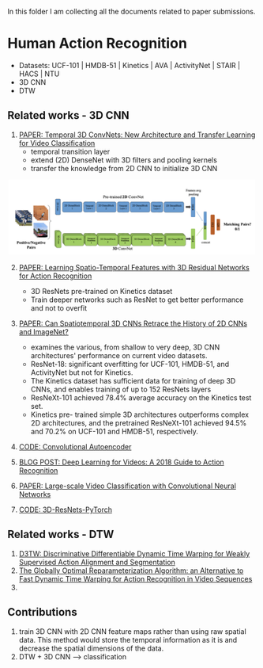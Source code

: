 In this folder I am collecting all the documents related to paper submissions.

# Human Action Recognition

- Datasets: UCF-101 | HMDB-51 | Kinetics | AVA | ActivityNet | STAIR | HACS | NTU
- 3D CNN
- DTW

## Related works - 3D CNN
1. [PAPER: Temporal 3D ConvNets: New Architecture and Transfer Learning for Video Classification](https://arxiv.org/pdf/1711.08200.pdf)
      - temporal transition layer
      - extend (2D) DenseNet with 3D filters and pooling kernels
      - transfer the knowledge from 2D CNN to initialize 3D CNN

<p align="center"> <img src="https://github.com/alisher-ai/phd-studies/blob/main/figures/temporal-3d-convnets.png" width="500" /> </p>
  
2.  [PAPER: Learning Spatio-Temporal Features with 3D Residual Networks for Action Recognition](https://arxiv.org/pdf/1708.07632.pdf)
      - 3D ResNets pre-trained on Kinetics dataset
      - Train deeper networks such as ResNet to get better performance and not to overfit 
3.  [PAPER: Can Spatiotemporal 3D CNNs Retrace the History of 2D CNNs and ImageNet?](https://arxiv.org/pdf/1711.09577.pdf)
      - examines the various, from shallow to very deep, 3D CNN architectures' performance on current video datasets. 
      - ResNet-18: significant overfitting for UCF-101, HMDB-51, and ActivityNet but not for Kinetics.
      - The Kinetics dataset has sufficient data for training of deep 3D CNNs, and enables training of up to 152 ResNets layers
      - ResNeXt-101 achieved 78.4% average accuracy on the Kinetics test set. 
      - Kinetics pre- trained simple 3D architectures outperforms complex 2D architectures, and the pretrained ResNeXt-101 achieved 94.5% and 70.2% on UCF-101 and HMDB-51, respectively.

5.  [CODE: Convolutional Autoencoder](https://github.com/udacity/deep-learning-v2-pytorch/tree/master/autoencoder/convolutional-autoencoder)
6.  [BLOG POST: Deep Learning for Videos: A 2018 Guide to Action Recognition](https://blog.qure.ai/notes/deep-learning-for-videos-action-recognition-review)
7.  [PAPER: Large-scale Video Classification with Convolutional Neural Networks](https://static.googleusercontent.com/media/research.google.com/en//pubs/archive/42455.pdf)
8.  [CODE: 3D-ResNets-PyTorch](https://github.com/kenshohara/3D-ResNets-PyTorch)



## Related works - DTW
1. [D3TW: Discriminative Differentiable Dynamic Time Warping for Weakly Supervised Action Alignment and Segmentation](https://openaccess.thecvf.com/content_CVPR_2019/papers/Chang_D3TW_Discriminative_Differentiable_Dynamic_Time_Warping_for_Weakly_Supervised_Action_CVPR_2019_paper.pdf)
2. [The Globally Optimal Reparameterization Algorithm: an Alternative to Fast Dynamic Time Warping for Action Recognition in Video Sequences](https://arxiv.org/abs/1807.05485)
3. 


## Contributions
1. train 3D CNN with 2D CNN feature maps rather than using raw spatial data. This method would store the temporal information as it is and decrease the spatial dimensions of the data.
2. DTW + 3D CNN --> classification 
